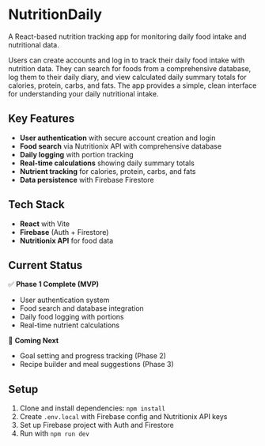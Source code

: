 # NutritionDaily

A React-based nutrition tracking app for monitoring daily food intake and nutritional data. 


Users can create accounts and log in to track their daily food intake with nutrition data. They can search for foods from a comprehensive database, log them to their daily diary, and view calculated daily summary totals for calories, protein, carbs, and fats. The app provides a simple, clean interface for understanding your daily nutritional intake.

## Key Features

- **User authentication** with secure account creation and login
- **Food search** via Nutritionix API with comprehensive database
- **Daily logging** with portion tracking
- **Real-time calculations** showing daily summary totals
- **Nutrient tracking** for calories, protein, carbs, and fats
- **Data persistence** with Firebase Firestore

## Tech Stack

- **React** with Vite
- **Firebase** (Auth + Firestore)
- **Nutritionix API** for food data

## Current Status

✅ **Phase 1 Complete (MVP)**
- User authentication system
- Food search and database integration
- Daily food logging with portions
- Real-time nutrient calculations

🚧 **Coming Next**
- Goal setting and progress tracking (Phase 2)
- Recipe builder and meal suggestions (Phase 3)

## Setup

1. Clone and install dependencies: `npm install`
2. Create `.env.local` with Firebase config and Nutritionix API keys
3. Set up Firebase project with Auth and Firestore
4. Run with `npm run dev`

